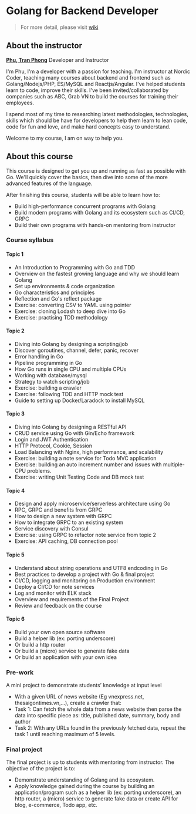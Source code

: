 # Golang for Backend Developer

> For more detail, please visit [wiki](https://github.com/tpphu/golang-training/wiki)

## About the instructor

**[Phu, Tran Phong](https://www.linkedin.com/in/tpphu/)**
Developer and Instructor

I'm Phu, I'm a developer with a passion for teaching. I'm instructor at Nordic Coder, teaching many courses about backend and frontend such as Golang/Nodejs/PHP, ES/MySQL and Reactjs/Angular. I've helped students learn to code, improve their skills. I've been invited/collaborated by companies such as ABC, Grab VN to build the courses for training their employees.

I spend most of my time to researching latest methodologies, technologies, skills which should be have for developers to help them learn to lean code, code for fun and love, and make hard concepts easy to understand.

Welcome to my course, I am on way to help you.

## About this course

This course is designed to get you up and running as fast as possible with Go.  We'll quickly cover the basics, then dive into some of the more advanced features of the language. 

After finishing this course, students will be able to learn how to:

- Build high-performance concurrent programs with Golang
- Build modern programs with Golang and its ecosystem such as CI/CD, GRPC
- Build their own programs with hands-on mentoring from instructor


### Course syllabus

#### Topic 1

- An Introduction to Programming with Go and TDD
- Overview on the fastest growing language and why we should learn Golang
- Set up environments & code organization
- Go characteristics and principles
- Reflection and Go's reflect package
- Exercise: converting CSV to YAML using pointer
- Exercise: cloning Lodash to deep dive into Go
- Exercise: practising TDD methodology


#### Topic 2

- Diving into Golang by designing a scripting/job 
- Discover goroutines, channel, defer, panic, recover
- Error handling in Go
- Pipeline programming in Go
- How Go runs in single CPU and multiple CPUs
- Working with database/mysql
- Strategy to watch scripting/job
- Exercise: building a crawler
- Exercise: following TDD and HTTP mock test
- Guide to setting up Docker/Laradock to install MySQL

#### Topic 3

- Diving into Golang by designing a RESTful API 
- CRUD service using Go with Gin/Echo framework
- Login and JWT Authentication
- HTTP Protocol, Cookie, Session
- Load Balancing with Nginx, high performance, and scalability
- Exercise: building a note service for Todo MVC application
- Exercise: building an auto increment number and issues with multiple-CPU problems.
- Exercise: writing Unit Testing Code and DB mock test

#### Topic 4

- Design and apply microservice/serverless architecture using Go
- RPC, GRPC and benefits from GRPC
- How to design a new system with GRPC 
- How to integrate GRPC to an existing system
- Service discovery with Consul
- Exercise: using GRPC to refactor note service from topic 2
- Exercise: API caching, DB connection pool

#### Topic 5

- Understand about string operations and UTF8 endcoding in Go
- Best practices to develop a project with Go & final project
- CI/CD, logging and monitoring on Production environment
- Deploy a CI/CD for note services
- Log and monitor with ELK stack
- Overview and requirements of the Final Project 
- Review and feedback on the course

#### Topic 6

- Build your own open source software
- Build a helper lib (ex: porting underscore)
- Or build a http router
- Or build a (micro) service to generate fake data
- Or build an application with your own idea

### Pre-work

A mini project to demonstrate students’ knowledge at input level

- With a given URL of news website (Eg vnexpress.net, thesaigontimes.vn,...), create a crawler that:
- Task 1: Can fetch the whole data from a news website then parse the data into specific piece as: title, published date, summary, body and author
- Task 2: With any URLs found in the previously fetched data, repeat the task 1 until reaching maximum of 5 levels.	

### Final project

The final project is up to students with mentoring from instructor. The objective of the project is to: 

- Demonstrate understanding of Golang and its ecosystem.
- Apply knowledge gained during the course by building an application/program such as a helper lib (ex: porting underscore), an http router, a (micro) service to generate fake data or create API for blog, e-commerce, Todo app, etc.  
